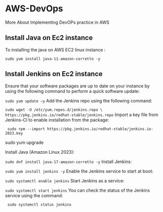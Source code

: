 # AWS-DevOps
More About Implementing DevOPs practice in AWS

## Install Java on Ec2 instance
To installing the java on AWS EC2 linux instance :

`sudo yum install java-11-amazon-corretto -y`

## Install Jenkins on Ec2 instance

Ensure that your software packages are up to date on your instance by using the following command to perform a quick software update:

`sudo yum update –y`
Add the Jenkins repo using the following command:

`sudo wget -O /etc/yum.repos.d/jenkins.repo \
    https://pkg.jenkins.io/redhat-stable/jenkins.repo`
Import a key file from Jenkins-CI to enable installation from the package:

` sudo rpm --import https://pkg.jenkins.io/redhat-stable/jenkins.io-2023.key`

 sudo yum upgrade
 
Install Java (Amazon Linux 2023):

`sudo dnf install java-17-amazon-corretto -y`
Install Jenkins:

 `sudo yum install jenkins -y`
Enable the Jenkins service to start at boot:

`sudo systemctl enable jenkins`
Start Jenkins as a service:

`sudo systemctl start jenkins`
You can check the status of the Jenkins service using the command:

` sudo systemctl status jenkins`
